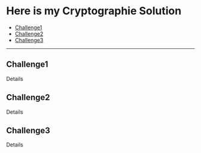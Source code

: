 # Here is my Cryptographie Solution
- [Challenge1](#challenge1)
- [Challenge2](#challenge2)
- [Challenge3](#challenge3)

---
## Challenge1
Details 
## Challenge2
Details
## Challenge3
Details 

